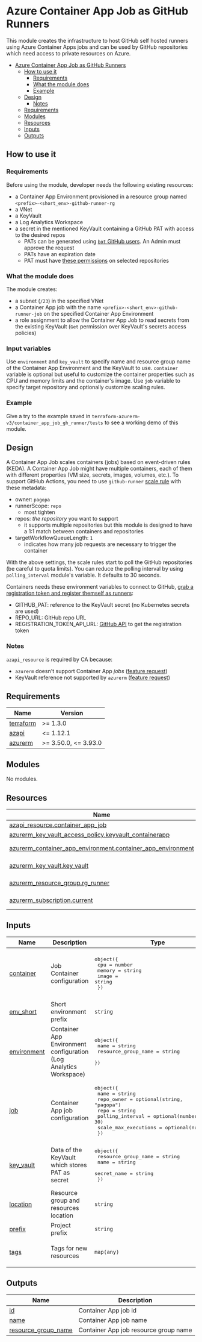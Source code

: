 # Azure Container App Job as GitHub Runners

This module creates the infrastructure to host GitHub self hosted runners using Azure Container Apps jobs and can be used by GitHub repositories which need access to private resources on Azure.

- [Azure Container App Job as GitHub Runners](#azure-container-app-job-as-github-runners)
  - [How to use it](#how-to-use-it)
    - [Requirements](#requirements)
    - [What the module does](#what-the-module-does)
    - [Example](#example)
  - [Design](#design)
    - [Notes](#notes)
  - [Requirements](#requirements-1)
  - [Modules](#modules)
  - [Resources](#resources)
  - [Inputs](#inputs)
  - [Outputs](#outputs)

## How to use it

### Requirements

Before using the module, developer needs the following existing resources:

- a Container App Environment provisioned in a resource group named `<prefix>-<short_env>-github-runner-rg`
- a VNet
- a KeyVault
- a Log Analytics Workspace
- a secret in the mentioned KeyVault containing a GitHub PAT with access to the desired repos
  - PATs can be generated using [`bot` GitHub users](https://pagopa.atlassian.net/wiki/spaces/DEVOPS/pages/466716501/Github+-+bots+for+projects). An Admin must approve the request
  - PATs have an expiration date
  - PAT must have [these permissions](https://keda.sh/docs/2.12/scalers/github-runner/#setting-up-the-github-app) on selected repositories

### What the module does

The module creates:

- a subnet (`/23`) in the specified VNet
- a Container App job with the name `<prefix>-<short_env>-github-runner-job` on the specified Container App Environment
- a role assignment to allow the Container App Job to read secrets from the existing KeyVault (`Get` permission over KeyVault's secrets access policies)

### Input variables

Use `environment` and `key_vault` to specify name and resource group name of the Container App Environment and the KeyVault to use.
`container` variable is optional but useful to customize the container properties such as CPU and memory limits and the container's image.
Use `job` variable to specify target repository and optionally customize scaling rules.

### Example

Give a try to the example saved in `terraform-azurerm-v3/container_app_job_gh_runner/tests` to see a working demo of this module.

## Design

A Container App Job scales containers (jobs) based on event-driven rules (KEDA). A Container App Job might have multiple containers, each of them with different properties (VM size, secrets, images, volumes, etc.).
To support GitHub Actions, you need to use `github-runner` [scale rule](https://keda.sh/docs/2.12/scalers/github-runner/) with these metadata:

- owner: `pagopa`
- runnerScope: `repo`
  - most tighten
- repos: *the repository* you want to support
  - it supports multiple repositories but this module is designed to have a 1:1 match between containers and repositories
- targetWorkflowQueueLength: `1`
  - indicates how many job requests are necessary to trigger the container

With the above settings, the scale rules start to poll the GitHub repositories (be careful to quota limits). You can reduce the polling interval by using `polling_interval` module's variable. It defaults to 30 seconds.

Containers needs these environment variables to connect to GitHub, [grab a registration token and register themself as runners](https://github.com/pagopa/github-self-hosted-runner-azure/blob/main/github-runner-entrypoint.sh):

- GITHUB_PAT: reference to the KeyVault secret (no Kubernetes secrets are used)
- REPO_URL: GitHub repo URL
- REGISTRATION_TOKEN_API_URL: [GitHub API](https://docs.github.com/en/rest/actions/self-hosted-runners?apiVersion=2022-11-28#create-a-registration-token-for-a-repository) to get the registration token

### Notes

`azapi_resource` is required by CA because:

- `azurerm` doesn't support Container App *jobs* ([feature request](https://github.com/hashicorp/terraform-provider-azurerm/issues/23165))
- KeyVault reference not supported by `azurerm` ([feature request](https://github.com/hashicorp/terraform-provider-azurerm/issues/21739))

<!-- markdownlint-disable -->
<!-- BEGINNING OF PRE-COMMIT-TERRAFORM DOCS HOOK -->
## Requirements

| Name | Version |
|------|---------|
| <a name="requirement_terraform"></a> [terraform](#requirement\_terraform) | >= 1.3.0 |
| <a name="requirement_azapi"></a> [azapi](#requirement\_azapi) | <= 1.12.1 |
| <a name="requirement_azurerm"></a> [azurerm](#requirement\_azurerm) | >= 3.50.0, <= 3.93.0 |

## Modules

No modules.

## Resources

| Name | Type |
|------|------|
| [azapi_resource.container_app_job](https://registry.terraform.io/providers/azure/azapi/latest/docs/resources/resource) | resource |
| [azurerm_key_vault_access_policy.keyvault_containerapp](https://registry.terraform.io/providers/hashicorp/azurerm/latest/docs/resources/key_vault_access_policy) | resource |
| [azurerm_container_app_environment.container_app_environment](https://registry.terraform.io/providers/hashicorp/azurerm/latest/docs/data-sources/container_app_environment) | data source |
| [azurerm_key_vault.key_vault](https://registry.terraform.io/providers/hashicorp/azurerm/latest/docs/data-sources/key_vault) | data source |
| [azurerm_resource_group.rg_runner](https://registry.terraform.io/providers/hashicorp/azurerm/latest/docs/data-sources/resource_group) | data source |
| [azurerm_subscription.current](https://registry.terraform.io/providers/hashicorp/azurerm/latest/docs/data-sources/subscription) | data source |

## Inputs

| Name | Description | Type | Default | Required |
|------|-------------|------|---------|:--------:|
| <a name="input_container"></a> [container](#input\_container) | Job Container configuration | <pre>object({<br>    cpu    = number<br>    memory = string<br>    image  = string<br>  })</pre> | <pre>{<br>  "cpu": 0.5,<br>  "image": "ghcr.io/pagopa/github-self-hosted-runner-azure:latest",<br>  "memory": "1Gi"<br>}</pre> | no |
| <a name="input_env_short"></a> [env\_short](#input\_env\_short) | Short environment prefix | `string` | n/a | yes |
| <a name="input_environment"></a> [environment](#input\_environment) | Container App Environment configuration (Log Analytics Workspace) | <pre>object({<br>    name                = string<br>    resource_group_name = string<br>  })</pre> | n/a | yes |
| <a name="input_job"></a> [job](#input\_job) | Container App job configuration | <pre>object({<br>    name                 = string<br>    repo_owner           = optional(string, "pagopa")<br>    repo                 = string<br>    polling_interval     = optional(number, 30)<br>    scale_max_executions = optional(number, 5)<br>  })</pre> | n/a | yes |
| <a name="input_key_vault"></a> [key\_vault](#input\_key\_vault) | Data of the KeyVault which stores PAT as secret | <pre>object({<br>    resource_group_name = string<br>    name                = string<br>    secret_name         = string<br>  })</pre> | n/a | yes |
| <a name="input_location"></a> [location](#input\_location) | Resource group and resources location | `string` | n/a | yes |
| <a name="input_prefix"></a> [prefix](#input\_prefix) | Project prefix | `string` | n/a | yes |
| <a name="input_tags"></a> [tags](#input\_tags) | Tags for new resources | `map(any)` | <pre>{<br>  "CreatedBy": "Terraform"<br>}</pre> | no |

## Outputs

| Name | Description |
|------|-------------|
| <a name="output_id"></a> [id](#output\_id) | Container App job id |
| <a name="output_name"></a> [name](#output\_name) | Container App job name |
| <a name="output_resource_group_name"></a> [resource\_group\_name](#output\_resource\_group\_name) | Container App job resource group name |
<!-- END OF PRE-COMMIT-TERRAFORM DOCS HOOK -->
